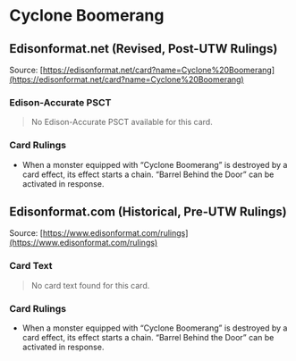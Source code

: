# Cyclone Boomerang

## Edisonformat.net (Revised, Post-UTW Rulings)

Source: [https://edisonformat.net/card?name=Cyclone%20Boomerang](https://edisonformat.net/card?name=Cyclone%20Boomerang)

### Edison-Accurate PSCT

> No Edison-Accurate PSCT available for this card.

### Card Rulings

*   When a monster equipped with “Cyclone Boomerang” is destroyed by a card effect, its effect starts a chain. “Barrel Behind the Door” can be activated in response.


## Edisonformat.com (Historical, Pre-UTW Rulings)

Source: [https://www.edisonformat.com/rulings](https://www.edisonformat.com/rulings)

### Card Text

> No card text found for this card.

### Card Rulings

*   When a monster equipped with “Cyclone Boomerang” is destroyed by a card effect, its effect starts a chain. “Barrel Behind the Door” can be activated in response.



